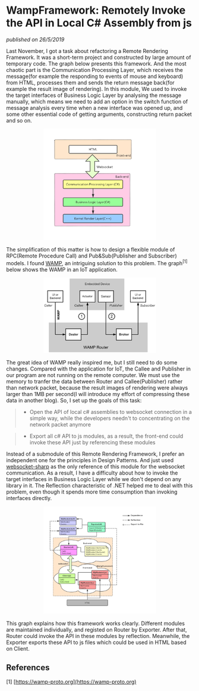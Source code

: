 # WampFramework: Remotely Invoke the API in Local C# Assembly from js
*published on 26/5/2019*

Last November, I got a task about refactoring a Remote Rendering Framework. It was a short-term project and constructed by large amount of temporary code. The graph below presents this framework. And the most chaotic part is the Communication Processing Layer, which receives the message(for example the responding to events of mouse and keyboard) from HTML, processes them and sends the return message back(for example the result image of rendering). In this module, We used to invoke the target interfaces of Business Logic Layer by analysing the message manually, which means we need to add an option in the switch function of message analysis every time when a new interface was opened up, and some other essential code of getting arguments, constructing return packet and so on.

<center><img style="max-width: 60%;" src="blogs/WampFramework_Remotely_Invoke_the_API_in_Local_CSharp_Assembly_from_js/Remote_Rendering_Framework.png"></center>

The simplification of this matter is how to design a flexible module of RPC(Remote Procedure Call) and Pub&Sub(Publisher and Subscriber) models. I found [WAMP](https://wamp-proto.org), an intriguing solution to this problem. The graph<sup>[1]</sup> below shows the WAMP in an IoT application.

<center><img style="max-width: 60%;" src="blogs/WampFramework_Remotely_Invoke_the_API_in_Local_CSharp_Assembly_from_js/WAMP_in_an_IoT_application.svg"></center>

The great idea of WAMP really inspired me, but I still need to do some changes. Compared with the application for IoT, the Callee and Publisher in our program are not running on the remote computer. We must use the memory to tranfer the data between Router and Callee(Publisher) rather than network packet, because the result images of rendering were always larger than 1MB per second(I will introduce my effort of compressing these data in another blog). So, I set up the goals of this task:

>* Open the API of local c# assemblies to websocket connection in a simple way, while the developers needn't to concentrating on the network packet anymore

>* Export all c# API to js modules, as a result, the front-end could invoke these API just by referencing these modules

Instead of a submodule of this Remote Rendering Framework, I prefer an independent one for the principles in Design Patterns. And just used [websocket-sharp](https://github.com/sta/websocket-sharp) as the only reference of this module for the websocket communication. As a result, I have a difficulty about how to invoke the target interfaces in Business Logic Layer while we don't depend on any library in it. The Reflection characteristic of .NET helped me to deal with this problem, even though it spends more time consumption than invoking interfaces directly. 

<center><img style="width: 60%;" src="blogs/WampFramework_Remotely_Invoke_the_API_in_Local_CSharp_Assembly_from_js/WAMPFramework.png"></center>

This graph explains how this framework works clearly. Different modules are maintained individually, and registed on Router by Exporter. After that, Router could invoke the API in these modules by reflection. Meanwhile, the Exporter exports these API to js files which could be used in HTML based on Client.

## References
[1] [https://wamp-proto.org](https://wamp-proto.org)